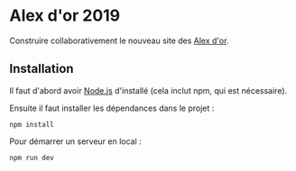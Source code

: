 # Alex d'or 2019

Construire collaborativement le nouveau site des [Alex d'or](https://www.alexdor.info).

## Installation

Il faut d'abord avoir [Node.js](https://nodejs.org/fr/download/) d'installé  (cela inclut npm, qui est nécessaire).

Ensuite il faut installer les dépendances dans le projet :

`npm install`

Pour démarrer un serveur en local :

`npm run dev`
